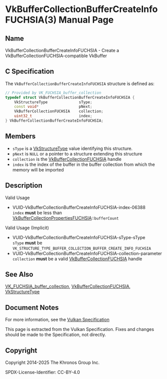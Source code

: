# VkBufferCollectionBufferCreateInfoFUCHSIA(3) Manual Page

## Name

VkBufferCollectionBufferCreateInfoFUCHSIA - Create a VkBufferCollectionFUCHSIA-compatible VkBuffer



## [](#_c_specification)C Specification

The `VkBufferCollectionBufferCreateInfoFUCHSIA` structure is defined as:

```c++
// Provided by VK_FUCHSIA_buffer_collection
typedef struct VkBufferCollectionBufferCreateInfoFUCHSIA {
    VkStructureType              sType;
    const void*                  pNext;
    VkBufferCollectionFUCHSIA    collection;
    uint32_t                     index;
} VkBufferCollectionBufferCreateInfoFUCHSIA;
```

## [](#_members)Members

- `sType` is a [VkStructureType](https://registry.khronos.org/vulkan/specs/latest/man/html/VkStructureType.html) value identifying this structure.
- `pNext` is `NULL` or a pointer to a structure extending this structure
- `collection` is the [VkBufferCollectionFUCHSIA](https://registry.khronos.org/vulkan/specs/latest/man/html/VkBufferCollectionFUCHSIA.html) handle
- `index` is the index of the buffer in the buffer collection from which the memory will be imported

## [](#_description)Description

Valid Usage

- [](#VUID-VkBufferCollectionBufferCreateInfoFUCHSIA-index-06388)VUID-VkBufferCollectionBufferCreateInfoFUCHSIA-index-06388  
  `index` **must** be less than [VkBufferCollectionPropertiesFUCHSIA](https://registry.khronos.org/vulkan/specs/latest/man/html/VkBufferCollectionPropertiesFUCHSIA.html)::`bufferCount`

Valid Usage (Implicit)

- [](#VUID-VkBufferCollectionBufferCreateInfoFUCHSIA-sType-sType)VUID-VkBufferCollectionBufferCreateInfoFUCHSIA-sType-sType  
  `sType` **must** be `VK_STRUCTURE_TYPE_BUFFER_COLLECTION_BUFFER_CREATE_INFO_FUCHSIA`
- [](#VUID-VkBufferCollectionBufferCreateInfoFUCHSIA-collection-parameter)VUID-VkBufferCollectionBufferCreateInfoFUCHSIA-collection-parameter  
  `collection` **must** be a valid [VkBufferCollectionFUCHSIA](https://registry.khronos.org/vulkan/specs/latest/man/html/VkBufferCollectionFUCHSIA.html) handle

## [](#_see_also)See Also

[VK\_FUCHSIA\_buffer\_collection](https://registry.khronos.org/vulkan/specs/latest/man/html/VK_FUCHSIA_buffer_collection.html), [VkBufferCollectionFUCHSIA](https://registry.khronos.org/vulkan/specs/latest/man/html/VkBufferCollectionFUCHSIA.html), [VkStructureType](https://registry.khronos.org/vulkan/specs/latest/man/html/VkStructureType.html)

## [](#_document_notes)Document Notes

For more information, see the [Vulkan Specification](https://registry.khronos.org/vulkan/specs/latest/html/vkspec.html#VkBufferCollectionBufferCreateInfoFUCHSIA)

This page is extracted from the Vulkan Specification. Fixes and changes should be made to the Specification, not directly.

## [](#_copyright)Copyright

Copyright 2014-2025 The Khronos Group Inc.

SPDX-License-Identifier: CC-BY-4.0